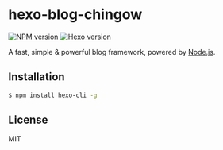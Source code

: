 # hexo-blog-chingow

 [![NPM version](https://badge.fury.io/js/hexo.svg)](https://badge.fury.io/js/hexo)   [![Hexo version](https://img.shields.io/badge/hexo-3.8.0-blue.svg)](http://hexo.io) 

A fast, simple & powerful blog framework, powered by [Node.js](https://nodejs.org).


## Installation

``` bash
$ npm install hexo-cli -g
```

## License

MIT
